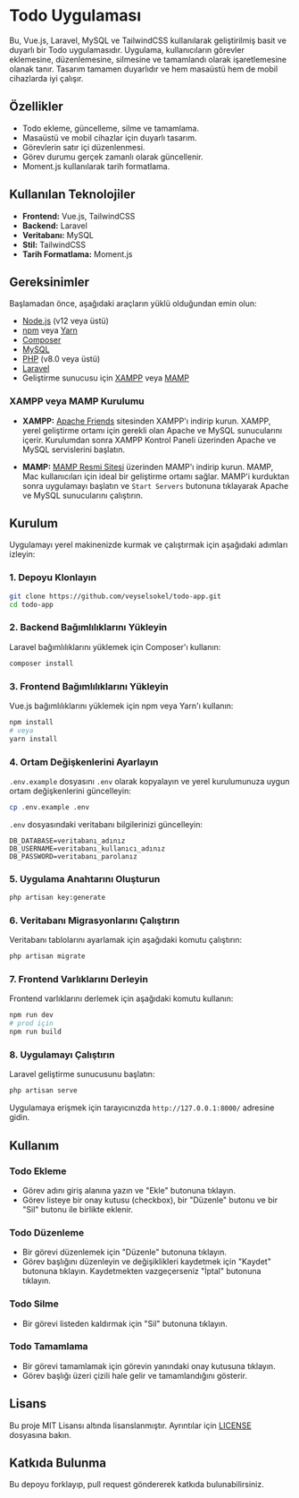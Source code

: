 # Todo Uygulaması

Bu, Vue.js, Laravel, MySQL ve TailwindCSS kullanılarak geliştirilmiş basit ve duyarlı bir Todo uygulamasıdır. Uygulama, kullanıcıların görevler eklemesine, düzenlemesine, silmesine ve tamamlandı olarak işaretlemesine olanak tanır. Tasarım tamamen duyarlıdır ve hem masaüstü hem de mobil cihazlarda iyi çalışır.

## Özellikler

- Todo ekleme, güncelleme, silme ve tamamlama.
- Masaüstü ve mobil cihazlar için duyarlı tasarım.
- Görevlerin satır içi düzenlenmesi.
- Görev durumu gerçek zamanlı olarak güncellenir.
- Moment.js kullanılarak tarih formatlama.

## Kullanılan Teknolojiler

- **Frontend:** Vue.js, TailwindCSS
- **Backend:** Laravel
- **Veritabanı:** MySQL
- **Stil:** TailwindCSS
- **Tarih Formatlama:** Moment.js

## Gereksinimler

Başlamadan önce, aşağıdaki araçların yüklü olduğundan emin olun:

- [Node.js](https://nodejs.org/) (v12 veya üstü)
- [npm](https://www.npmjs.com/get-npm) veya [Yarn](https://yarnpkg.com/)
- [Composer](https://getcomposer.org/)
- [MySQL](https://www.mysql.com/)
- [PHP](https://www.php.net/) (v8.0 veya üstü)
- [Laravel](https://laravel.com/)
- Geliştirme sunucusu için [XAMPP](https://www.apachefriends.org/tr/index.html) veya [MAMP](https://www.mamp.info/en/downloads/)

### XAMPP veya MAMP Kurulumu

- **XAMPP:** [Apache Friends](https://www.apachefriends.org/index.html) sitesinden XAMPP'ı indirip kurun. XAMPP, yerel geliştirme ortamı için gerekli olan Apache ve MySQL sunucularını içerir. Kurulumdan sonra XAMPP Kontrol Paneli üzerinden Apache ve MySQL servislerini başlatın.
  
- **MAMP:** [MAMP Resmi Sitesi](https://www.mamp.info/en/downloads/) üzerinden MAMP'ı indirip kurun. MAMP, Mac kullanıcıları için ideal bir geliştirme ortamı sağlar. MAMP'i kurduktan sonra uygulamayı başlatın ve `Start Servers` butonuna tıklayarak Apache ve MySQL sunucularını çalıştırın.

## Kurulum

Uygulamayı yerel makinenizde kurmak ve çalıştırmak için aşağıdaki adımları izleyin:

### 1. Depoyu Klonlayın

```bash
git clone https://github.com/veyselsokel/todo-app.git
cd todo-app
```

### 2. Backend Bağımlılıklarını Yükleyin

Laravel bağımlılıklarını yüklemek için Composer'ı kullanın:

```bash
composer install
```

### 3. Frontend Bağımlılıklarını Yükleyin

Vue.js bağımlılıklarını yüklemek için npm veya Yarn'ı kullanın:

```bash
npm install
# veya
yarn install
```

### 4. Ortam Değişkenlerini Ayarlayın

`.env.example` dosyasını `.env` olarak kopyalayın ve yerel kurulumunuza uygun ortam değişkenlerini güncelleyin:

```bash
cp .env.example .env
```

`.env` dosyasındaki veritabanı bilgilerinizi güncelleyin:

```
DB_DATABASE=veritabanı_adınız
DB_USERNAME=veritabanı_kullanıcı_adınız
DB_PASSWORD=veritabanı_parolanız
```

### 5. Uygulama Anahtarını Oluşturun

```bash
php artisan key:generate
```

### 6. Veritabanı Migrasyonlarını Çalıştırın

Veritabanı tablolarını ayarlamak için aşağıdaki komutu çalıştırın:

```bash
php artisan migrate
```

### 7. Frontend Varlıklarını Derleyin

Frontend varlıklarını derlemek için aşağıdaki komutu kullanın:

```bash
npm run dev
# prod için
npm run build
```

### 8. Uygulamayı Çalıştırın

Laravel geliştirme sunucusunu başlatın:

```bash
php artisan serve
```

Uygulamaya erişmek için tarayıcınızda `http://127.0.0.1:8000/` adresine gidin.

## Kullanım

### Todo Ekleme

- Görev adını giriş alanına yazın ve "Ekle" butonuna tıklayın.
- Görev listeye bir onay kutusu (checkbox), bir "Düzenle" butonu ve bir "Sil" butonu ile birlikte eklenir.

### Todo Düzenleme

- Bir görevi düzenlemek için "Düzenle" butonuna tıklayın.
- Görev başlığını düzenleyin ve değişiklikleri kaydetmek için "Kaydet" butonuna tıklayın. Kaydetmekten vazgeçerseniz "İptal" butonuna tıklayın.

### Todo Silme

- Bir görevi listeden kaldırmak için "Sil" butonuna tıklayın.

### Todo Tamamlama

- Bir görevi tamamlamak için görevin yanındaki onay kutusuna tıklayın.
- Görev başlığı üzeri çizili hale gelir ve tamamlandığını gösterir.

## Lisans

Bu proje MIT Lisansı altında lisanslanmıştır. Ayrıntılar için [LICENSE](LICENSE) dosyasına bakın.

## Katkıda Bulunma

Bu depoyu forklayıp, pull request göndererek katkıda bulunabilirsiniz.
